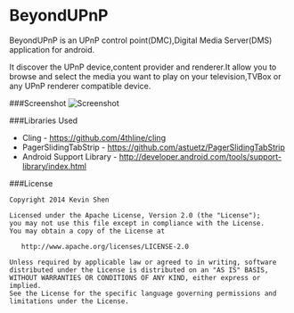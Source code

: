 # BeyondUPnP

BeyondUPnP is an UPnP control point(DMC),Digital Media Server(DMS) application for android.

It discover the UPnP device,content provider and renderer.It allow you to browse and select the media you want to play on your television,TVBox or any UPnP renderer compatible device.

###Screenshot
![Screenshot](http://ww2.sinaimg.cn/mw690/7832b683gw1eop3lzts9zj206o0bjmxe.jpg)

###Libraries Used
* Cling - https://github.com/4thline/cling
* PagerSlidingTabStrip - https://github.com/astuetz/PagerSlidingTabStrip
* Android Support Library - http://developer.android.com/tools/support-library/index.html

###License

    Copyright 2014 Kevin Shen

    Licensed under the Apache License, Version 2.0 (the "License");
    you may not use this file except in compliance with the License.
    You may obtain a copy of the License at

       http://www.apache.org/licenses/LICENSE-2.0

    Unless required by applicable law or agreed to in writing, software
    distributed under the License is distributed on an "AS IS" BASIS,
    WITHOUT WARRANTIES OR CONDITIONS OF ANY KIND, either express or implied.
    See the License for the specific language governing permissions and
    limitations under the License.
